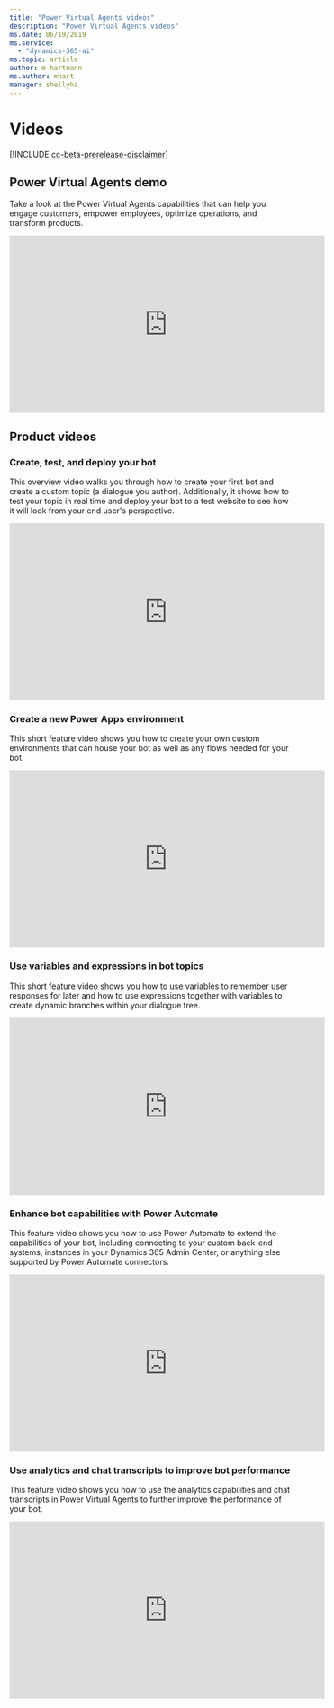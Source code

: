 ```yaml
---
title: "Power Virtual Agents videos"
description: "Power Virtual Agents videos"
ms.date: 06/19/2019
ms.service:
  - "dynamics-365-ai"
ms.topic: article
author: m-hartmann
ms.author: mhart
manager: shellyha
---
```


# Videos 

[!INCLUDE [cc-beta-prerelease-disclaimer](includes/cc-beta-prerelease-disclaimer.md)]

## Power Virtual Agents demo

Take a look at the Power Virtual Agents capabilities that can help you engage customers, empower employees, optimize operations, and transform products. 

<iframe width="560" height="315" src="https://www.youtube.com/embed/Pk-AVqQPUg8" frameborder="0" allow="accelerometer; autoplay; encrypted-media; gyroscope; picture-in-picture" allowfullscreen></iframe>


## Product videos

### Create, test, and deploy your bot

This overview video walks you through how to create your first bot and create a custom topic (a dialogue you author). Additionally, it shows how to test your topic in real time and deploy your bot to a test website to see how it will look from your end user's perspective. 

<iframe width="560" height="315" src="https://www.youtube.com/embed/eM-hs7maZko" frameborder="0" allow="accelerometer; autoplay; encrypted-media; gyroscope; picture-in-picture" allowfullscreen></iframe>

   
### Create a new Power Apps environment

This short feature video shows you how to create your own custom environments that can house your bot as well as any flows needed for your bot. 

<iframe width="560" height="315" src="https://www.youtube.com/embed/YL14y3jQbBE" frameborder="0" allow="accelerometer; autoplay; encrypted-media; gyroscope; picture-in-picture" allowfullscreen></iframe>

   
### Use variables and expressions in bot topics

This short feature video shows you how to use variables to remember user responses for later and how to use expressions together with variables to create dynamic branches within your dialogue tree. 

<iframe width="560" height="315" src="https://www.youtube.com/embed/dO88tvhvfDk" frameborder="0" allow="accelerometer; autoplay; encrypted-media; gyroscope; picture-in-picture" allowfullscreen></iframe>

   
### Enhance bot capabilities with Power Automate

This feature video shows you how to use Power Automate to extend the capabilities of your bot, including connecting to your custom back-end systems, instances in your Dynamics 365 Admin Center, or anything else supported by Power Automate connectors. 

<iframe width="560" height="315" src="https://www.youtube.com/embed/joXCzvi38Fo" frameborder="0" allow="accelerometer; autoplay; encrypted-media; gyroscope; picture-in-picture" allowfullscreen></iframe>

   
### Use analytics and chat transcripts to improve bot performance

This feature video shows you how to use the analytics capabilities and chat transcripts in Power Virtual Agents to further improve the performance of your bot. 


<iframe width="560" height="315" src="https://www.youtube.com/embed/6gNsmjF6hJE" frameborder="0" allow="accelerometer; autoplay; encrypted-media; gyroscope; picture-in-picture" allowfullscreen></iframe>